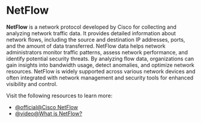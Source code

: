 # NetFlow

**NetFlow** is a network protocol developed by Cisco for collecting and analyzing network traffic data. It provides detailed information about network flows, including the source and destination IP addresses, ports, and the amount of data transferred. NetFlow data helps network administrators monitor traffic patterns, assess network performance, and identify potential security threats. By analyzing flow data, organizations can gain insights into bandwidth usage, detect anomalies, and optimize network resources. NetFlow is widely supported across various network devices and often integrated with network management and security tools for enhanced visibility and control.

Visit the following resources to learn more:

- [@official@Cisco NetFlow](https://www.cisco.com/c/en/us/products/ios-nx-os-software/ios-netflow/index.html)
- [@video@What is NetFlow?](https://www.youtube.com/watch?v=aqTpUmUibB8)